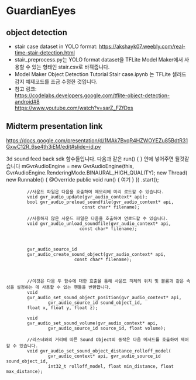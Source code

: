# GuardianEyes

## object detection
- stair case dataset in YOLO format: https://akshayk07.weebly.com/real-time-stair-detection.html
- stair_preprocess.py는 YOLO format dataset을 TFLite Model Maker에서 사용할 수 있는 형태인 stair.csv로 바꿔줍니다.
- Model Maker Object Detection Tutorial Stair case.ipynb 는 TFLite 샐러드 감지 예제코드를 조금 수정한 것입니다. 
- 참고 링크:  
https://codelabs.developers.google.com/tflite-object-detection-android#8  
https://www.youtube.com/watch?v=sarZ_FZfDxs

## Midterm presentation link
https://docs.google.com/presentation/d/1MAk7BvqR4HZWOYEZu85BdtR31GxwC12R_6se4th3iEM/edit#slide=id.pv



3d sound feed back sdk 함수들입니다. 다음과 같은 run() { } 안에 넣어주면 될것같습니다
        mGvrAudioEngine = new GvrAudioEngine(this, GvrAudioEngine.RenderingMode.BINAURAL_HIGH_QUALITY);
        new Thread(
            new Runnable() {
                @Override
                public void run() {
                  여기
                }
            })
        .start();






            //사운드 파일은 다음을 호출하여 메모리에 미리 로드할 수 있습니다.
            void gvr_audio_update(gvr_audio_context* api);
            bool gvr_audio_preload_soundfile(gvr_audio_context* api,
                                 const char* filename);

            //사용하지 않은 사운드 파일은 다음을 호출하여 언로드할 수 있습니다.
            void gvr_audio_unload_soundfile(gvr_audio_context* api,
                                const char* filename);



            gvr_audio_source_id
            gvr_audio_create_sound_object(gvr_audio_context* api,
                              const char* filename);



            //이것은 다음 두 함수에 대한 호출을 통해 사운드 객체의 위치 및 볼륨과 같은 속성을 설정하는 데 사용할 수 있는 핸들을 반환합니다.
            void
            gvr_audio_set_sound_object_position(gvr_audio_context* api,
                    gvr_audio_source_id sound_object_id,
            float x, float y, float z);

            void
            gvr_audio_set_sound_volume(gvr_audio_context* api,
                    gvr_audio_source_id source_id, float volume);

            //리스너와의 거리에 따른 Sound Object의 동작은 다음 메서드를 호출하여 제어할 수 있습니다.
            void gvr_audio_set_sound_object_distance_rolloff_model(
                    gvr_audio_context* api, gvr_audio_source_id sound_object_id,
                    int32_t rolloff_model, float min_distance, float max_distance);
